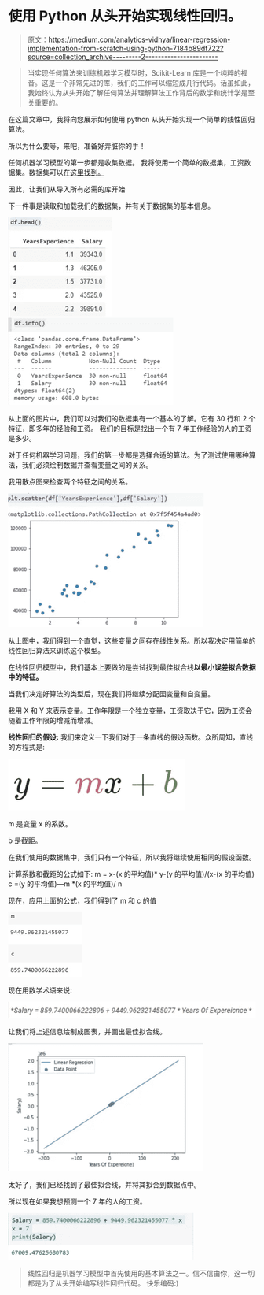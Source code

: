 # 使用 Python 从头开始实现线性回归。

> 原文：<https://medium.com/analytics-vidhya/linear-regression-implementation-from-scratch-using-python-7184b89df722?source=collection_archive---------2----------------------->

> 当实现任何算法来训练机器学习模型时，Scikit-Learn 库是一个纯粹的福音。这是一个非常先进的库，我们的工作可以缩短成几行代码。话虽如此，我始终认为从头开始了解任何算法并理解算法工作背后的数学和统计学是至关重要的。

在这篇文章中，我将向您展示如何使用 python 从头开始实现一个简单的线性回归算法。

所以为什么要等，来吧，准备好弄脏你的手！

任何机器学习模型的第一步都是收集数据。
我将使用一个简单的数据集，工资数据集。数据集可以在[这里找到。](https://www.kaggle.com/karthickveerakumar/salary-data-simple-linear-regression)

因此，让我们从导入所有必需的库开始

下一件事是读取和加载我们的数据集，并有关于数据集的基本信息。

![](img/4e06fc4451e0165f396c2979ab5198a0.png)![](img/4add6a3a594206b17b1101052204d910.png)

从上面的图片中，我们可以对我们的数据集有一个基本的了解。它有 30 行和 2 个特征，即多年的经验和工资。
我们的目标是找出一个有 7 年工作经验的人的工资是多少。

对于任何机器学习问题，我们的第一步都是选择合适的算法。为了测试使用哪种算法，我们必须绘制数据并查看变量之间的关系。

我用散点图来检查两个特征之间的关系。

![](img/fa8ce0bda8cbfb5057c11e57ce54cfa5.png)

从上图中，我们得到一个直觉，这些变量之间存在线性关系。所以我决定用简单的线性回归算法来训练这个模型。

在线性回归模型中，我们基本上要做的是尝试找到最佳拟合线**以最小误差拟合数据中的特征。**

当我们决定好算法的类型后，现在我们将继续分配因变量和自变量。

我用 X 和 Y 来表示变量。工作年限是一个独立变量，工资取决于它，因为工资会随着工作年限的增减而增减。

**线性回归的假设:** 我们来定义一下我们对于一条直线的假设函数。众所周知，直线的方程式是:

![](img/a98a746cde7346f595455c24255ebedd.png)

m 是变量 x 的系数。

b 是截距。

在我们使用的数据集中，我们只有一个特征，所以我将继续使用相同的假设函数。

计算系数和截距的公式如下:
m = x-(x 的平均值)* y-(y 的平均值)/(x-(x 的平均值)
c =(y 的平均值)—m *(x 的平均值)/ n

现在，应用上面的公式，我们得到了 m 和 c 的值

![](img/f1da1460b86ce2db8a35b102a5cf1364.png)

现在用数学术语来说:

![](img/3350ce9b605b57ff6de509b56fdb1e11.png)

让我们将上述信息绘制成图表，并画出最佳拟合线。

![](img/bf68aba17103189df0c5599736852544.png)

太好了，我们已经找到了最佳拟合线，并将其拟合到数据点中。

所以现在如果我想预测一个 7 年的人的工资。

![](img/f56a0922608f5d2411f7a7585be2b8a7.png)

> 线性回归是机器学习模型中首先使用的基本算法之一。信不信由你，这一切都是为了从头开始编写线性回归代码。
> 快乐编码:)